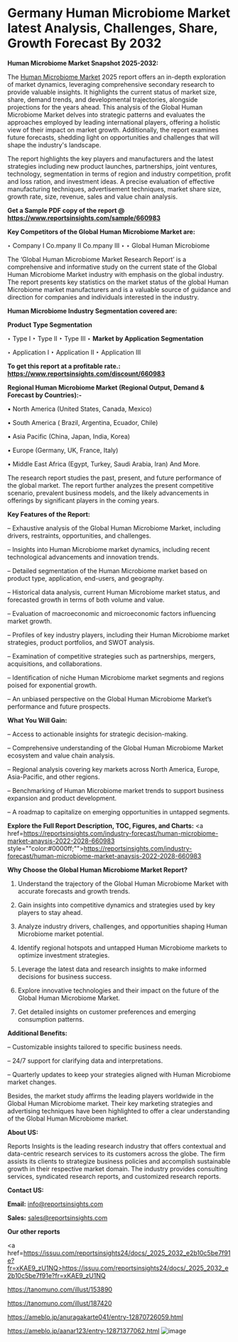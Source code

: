 # Germany Human Microbiome Market latest Analysis, Challenges, Share, Growth Forecast By 2032

<strong>Human Microbiome Market Snapshot 2025-2032:</strong>

The <a href=https://www.reportsinsights.com/sample/660983>Human Microbiome Market</a> 2025 report offers an in-depth exploration of market dynamics, leveraging comprehensive secondary research to provide valuable insights. It highlights the current status of market size, share, demand trends, and developmental trajectories, alongside projections for the years ahead. This analysis of the Global Human Microbiome Market delves into strategic patterns and evaluates the approaches employed by leading international players, offering a holistic view of their impact on market growth. Additionally, the report examines future forecasts, shedding light on opportunities and challenges that will shape the industry's landscape.

The report highlights the key players and manufacturers and the latest strategies including new product launches, partnerships, joint ventures, technology, segmentation in terms of region and industry competition, profit and loss ration, and investment ideas. A precise evaluation of effective manufacturing techniques, advertisement techniques, market share size, growth rate, size, revenue, sales and value chain analysis.

<strong>Get a Sample PDF copy of the report @ <a href=https://www.reportsinsights.com/sample/660983 style=color:#0000ff;>https://www.reportsinsights.com/sample/660983</a></strong>

<strong>Key Competitors of the Global Human Microbiome Market are:</strong>

‣ Company I Co.mpany II Co.mpany III
‣ 
‣ Global Human Microbiome

The ‘Global Human Microbiome Market Research Report’ is a comprehensive and informative study on the current state of the Global Human Microbiome Market industry with emphasis on the global industry. The report presents key statistics on the market status of the global Human Microbiome market manufacturers and is a valuable source of guidance and direction for companies and individuals interested in the industry.

<strong>Human Microbiome Industry Segmentation covered are:</strong>

<strong>Product Type Segmentation</strong>

‣ Type I
‣ Type II
‣ Type III
‣ 
<strong>Market by Application Segmentation</strong>

‣ Application I
‣ Application II 
‣ Application III

<strong>To get this report at a profitable rate.: <a href=https://www.reportsinsights.com/discount/660983 style=color:#0000ff;>https://www.reportsinsights.com/discount/660983</a></strong>

<strong>Regional Human Microbiome Market (Regional Output, Demand &amp; Forecast by Countries):-</strong>

• North America (United States, Canada, Mexico)

• South America ( Brazil, Argentina, Ecuador, Chile)

• Asia Pacific (China, Japan, India, Korea)

• Europe (Germany, UK, France, Italy)

• Middle East Africa (Egypt, Turkey, Saudi Arabia, Iran) And More.

The research report studies the past, present, and future performance of the global market. The report further analyzes the present competitive scenario, prevalent business models, and the likely advancements in offerings by significant players in the coming years.

<strong>Key Features of the Report:</strong>

– Exhaustive analysis of the Global Human Microbiome Market, including drivers, restraints, opportunities, and challenges.

– Insights into Human Microbiome market dynamics, including recent technological advancements and innovation trends.

– Detailed segmentation of the Human Microbiome market based on product type, application, end-users, and geography.

– Historical data analysis, current Human Microbiome market status, and forecasted growth in terms of both volume and value.

– Evaluation of macroeconomic and microeconomic factors influencing market growth.

– Profiles of key industry players, including their Human Microbiome market strategies, product portfolios, and SWOT analysis.

– Examination of competitive strategies such as partnerships, mergers, acquisitions, and collaborations.

– Identification of niche Human Microbiome market segments and regions poised for exponential growth.

– An unbiased perspective on the Global Human Microbiome Market’s performance and future prospects.

<strong>What You Will Gain:</strong>

– Access to actionable insights for strategic decision-making.

– Comprehensive understanding of the Global Human Microbiome Market ecosystem and value chain analysis.

– Regional analysis covering key markets across North America, Europe, Asia-Pacific, and other regions.

– Benchmarking of Human Microbiome market trends to support business expansion and product development.

– A roadmap to capitalize on emerging opportunities in untapped segments.

<strong>Explore the Full Report Description, TOC, Figures, and Charts:</strong>
<a href=https://reportsinsights.com/industry-forecast/human-microbiome-market-anaysis-2022-2028-660983 style=""color:#0000ff;"">https://reportsinsights.com/industry-forecast/human-microbiome-market-anaysis-2022-2028-660983</a>

<strong>Why Choose the Global Human Microbiome Market Report?</strong>

1. Understand the trajectory of the Global Human Microbiome Market with accurate forecasts and growth trends.

2. Gain insights into competitive dynamics and strategies used by key players to stay ahead.

3. Analyze industry drivers, challenges, and opportunities shaping Human Microbiome market potential.

4. Identify regional hotspots and untapped Human Microbiome markets to optimize investment strategies.

5. Leverage the latest data and research insights to make informed decisions for business success.

6. Explore innovative technologies and their impact on the future of the Global Human Microbiome Market.

7. Get detailed insights on customer preferences and emerging consumption patterns.

<strong>Additional Benefits:</strong>

– Customizable insights tailored to specific business needs.

– 24/7 support for clarifying data and interpretations.

– Quarterly updates to keep your strategies aligned with Human Microbiome market changes.

Besides, the market study affirms the leading players worldwide in the Global Human Microbiome market. Their key marketing strategies and advertising techniques have been highlighted to offer a clear understanding of the Global Human Microbiome market.

<strong><strong>About US</strong>:</strong>

Reports Insights is the leading research industry that offers contextual and data-centric research services to its customers across the globe. The firm assists its clients to strategize business policies and accomplish sustainable growth in their respective market domain. The industry provides consulting services, syndicated research reports, and customized research reports.

<strong>Contact US:</strong>

<p class=><b>Email:</b> <a href=mailto:info@reportsinsights.com>info@reportsinsights.com</a></p>
<p class=><b>Sales:</b> <a href=mailto:sales@reportsinsights.com>sales@reportsinsights.com</a></p>

<strong>Our other reports</strong>

<a href=https://issuu.com/reportsinsights24/docs/_2025_2032_e2b10c5be7f91e?fr=xKAE9_zU1NQ>https://issuu.com/reportsinsights24/docs/_2025_2032_e2b10c5be7f91e?fr=xKAE9_zU1NQ</a>

<a href=https://tanomuno.com/illust/153890>https://tanomuno.com/illust/153890</a>

<a href=https://tanomuno.com/illust/187420>https://tanomuno.com/illust/187420</a>

<a href=https://ameblo.jp/anuragakarte041/entry-12870726059.html>https://ameblo.jp/anuragakarte041/entry-12870726059.html</a>

<a href=https://ameblo.jp/aanar123/entry-12871377062.html>https://ameblo.jp/aanar123/entry-12871377062.html</a>
![image](https://github.com/user-attachments/assets/6043aa20-38f8-489f-91d0-6c2999a1a367)
